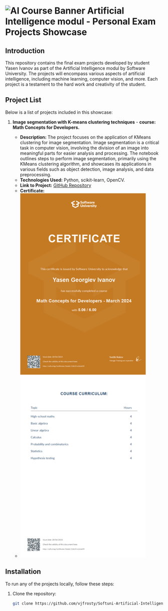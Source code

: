 # ![AI Course Banner](https://softuni.bg/content/images/header/white-horizontal-logo-university.svg) Artificial Intelligence modul  - Personal Exam Projects Showcase

## Introduction

This repository contains the final exam projects developed by student Yasen Ivanov as part of the Artificial Intelligence modul by Software University. The  projects will encompass various aspects of artificial intelligence, including machine learning, computer vision, and more. Each project is a testament to the hard work and creativity of the student.

## Project List

Below is a list of projects included in this showcase:

1. **Image segmentation with K-means clustering techniques** - **course: Math Concepts for Developers.**
   
   - **Description:** The project focuses on the application of KMeans clustering for image segmentation. Image segmentation is a critical task in computer vision, involving the division of an image into meaningful parts for easier analysis and processing. The notebook outlines steps to perform image segmentation, primarily using the KMeans clustering algorithm, and showcases its applications in various fields such as object detection, image analysis, and data preprocessing.
   - **Technologies Used:** Python, scikit-learn, OpenCV.
   - **Link to Project:** [GitHub Repository](https://github.com/vjfrosty/Softuni-Artificial-Intelligence-projects/blob/main/01_Math-Concepts-for-Developers/Exam_project_v1.ipynb) 
   - **Certificate:**
   - 
     <img src="https://github.com/vjfrosty/Softuni-Artificial-Intelligence-projects/blob/main/01_Math-Concepts-for-Developers/Math%20Concepts%20for%20Developers%20-%20March%202024%20-%20Certificate.jpeg" alt="Certificate" width="400">
## Installation

To run any of the projects locally, follow these steps:

1. Clone the repository:
   ```bash
   git clone https://github.com/vjfrosty/Softuni-Artificial-Intelligence-projects.git
